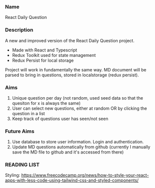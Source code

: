 ### Name

React Daily Question

### Description

A new and improved version of the React Daily Question project.

- Made with React and Typescript
- Redux Toolkit used for state management
- Redux Persist for local storage

Project will work in fundamentally the same way. MD document will be parsed to bring in questions, stored in localstorage (redux persist).

### Aims

1. Unique question per day (not random, used seed data so that the quesiton for x is always the same)
2. User can select new questions, either at random OR by clicking the question in a list
3. Keep track of questions user has seen/not seen

### Future Aims

1. Use database to store user information. Login and authentication.
2. Update MD questions automatically from github (currently I manually save the MD file to github and it's accessed from there)

### READING LIST

Styling: https://www.freecodecamp.org/news/how-to-style-your-react-apps-with-less-code-using-tailwind-css-and-styled-components/
